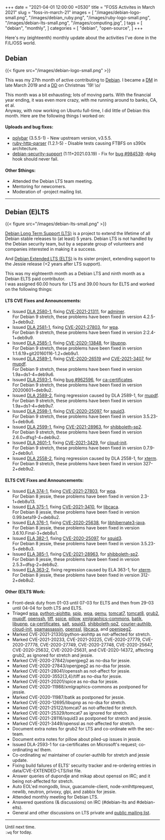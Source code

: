 +++
date = "2021-04-01 12:00:00 +0530"
title = "FOSS Activites in March 2021"
slug = "foss-in-march-21"
images = [
    "/images/debian-logo-small.png",
    "/images/debian_ruby.png",
    "/images/ruby-logo-small.png",
    "/images/debian-lts-small.png",
    "/images/computing.jpg",
]
tags = [
    "debian",
    "monthly",
]
categories = [
    "debian",
    "open-source",
]
+++

Here's my (eighteenth) monthly update about the activities I've done in the F/L/OSS world.

## Debian
{{< figure src="/images/debian-logo-small.png" >}}

This was my 27th month of active contributing to [Debian](https://www.debian.org/).
I became a [DM](https://wiki.debian.org/DebianMaintainer) in late March 2019 and a [DD](https://wiki.debian.org/DebianDeveloper) on Christmas '19! \o/

This month was a bit exhausting; lots of moving parts. With the financial year ending, it was even more crazy, with me running around to banks, CA, et al.  
Anyway, with now working on Ubuntu full-time, I did little of Debian this month. Here are the following things I worked on:

#### Uploads and bug fixes:

- [polybar](https://tracker.debian.org/pkg/polybar) (3.5.5-1) - New upstream version, v3.5.5.
- [ruby-http-parser](https://tracker.debian.org/pkg/ruby-http-parser) (1.2.1-5) - Disable tests causing FTBFS on s390x architecture.
- [debian-security-support](https://tracker.debian.org/pkg/debian-security-support) (1:11+2021.03.19) - Fix for [bug #984539](https://bugs.debian.org/984539): dpkg hook should never fail.

#### Other $things:

- Attended the Debian LTS team meeting.
- Mentoring for newcomers.
- Moderation of -project mailing list.

---

## Debian (E)LTS
{{< figure src="/images/debian-lts-small.png" >}}

[Debian Long Term Support (LTS)](https://www.freexian.com/en/services/debian-lts.html) is a project to extend the lifetime of all Debian stable releases to (at least) 5 years. Debian LTS is not handled by the Debian security team, but by a separate group of volunteers and companies interested in making it a success.  

And [Debian Extended LTS (ELTS)](https://deb.freexian.com/extended-lts) is its sister project, extending support to the Jessie release (+2 years after LTS support).

This was my eighteenth month as a Debian LTS and ninth month as a Debian ELTS paid contributor.  
I was assigned 60.00 hours for LTS and 39.00 hours for ELTS and worked on the following things:  

#### LTS CVE Fixes and Announcements:

- Issued [DLA 2580-1](https://lists.debian.org/debian-lts-announce/2021/03/msg00002.html), fixing [CVE-2021-21311](https://security-tracker.debian.org/tracker/CVE-2021-21311), for [adminer](https://tracker.debian.org/pkg/adminer).  
  For Debian 9 stretch, these problems have been fixed in version 4.2.5-3+deb9u2.
- Issued [DLA 2581-1](https://lists.debian.org/debian-lts-announce/2021/03/msg00003.html), fixing [CVE-2021-27803](https://security-tracker.debian.org/tracker/CVE-2021-27803), for [wpa](https://tracker.debian.org/pkg/wpa).  
  For Debian 9 stretch, these problems have been fixed in version 2:2.4-1+deb9u9.
- Issued [DLA 2585-1](https://lists.debian.org/debian-lts-announce/2021/03/msg00007.html), fixing [CVE-2020-13848](https://security-tracker.debian.org/tracker/CVE-2020-13848), for [libupnp](https://tracker.debian.org/pkg/libupnp).  
  For Debian 9 stretch, these problems have been fixed in version 1:1.6.19+git20160116-1.2+deb9u1.
- Issued [DLA 2589-1](https://lists.debian.org/debian-lts-announce/2021/03/msg00012.html), fixing [CVE-2020-26519](https://security-tracker.debian.org/tracker/CVE-2020-26519) and [CVE-2021-3407](https://security-tracker.debian.org/tracker/CVE-2021-3407), for [mupdf](https://tracker.debian.org/pkg/mupdf).  
  For Debian 9 stretch, these problems have been fixed in version 1.9a+ds1-4+deb9u6.
- Issued [DLA 2593-1](https://lists.debian.org/debian-lts-announce/2021/03/msg00016.html), fixing [bug #962596](https://bugs.debian.org/962596), for [ca-certificates](https://tracker.debian.org/pkg/ca-certificates).  
  For Debian 9 stretch, these problems have been fixed in version 20200601~deb9u2.
- Issued [DLA 2589-2](https://lists.debian.org/debian-lts-announce/2021/03/msg00017.html), fixing regression caused by DLA 2589-1, for [mupdf](https://tracker.debian.org/pkg/mupdf).  
  For Debian 9 stretch, these problems have been fixed in version 1.9a+ds1-4+deb9u7.
- Issued [DLA 2598-1](https://lists.debian.org/debian-lts-announce/2021/03/msg00022.html), fixing [CVE-2020-25097](https://security-tracker.debian.org/tracker/CVE-2020-25097), for [squid3](https://tracker.debian.org/pkg/squid3).  
  For Debian 9 stretch, these problems have been fixed in version 3.5.23-5+deb9u6.
- Issued [DLA 2599-1](https://lists.debian.org/debian-lts-announce/2021/03/msg00023.html), fixing [CVE-2021-28963](https://security-tracker.debian.org/tracker/CVE-2021-28963), for [shibboleth-sp2](https://tracker.debian.org/pkg/shibboleth-sp2).  
  For Debian 9 stretch, these problems have been fixed in version 2.6.0+dfsg1-4+deb9u2.
- Issued [DLA 2601-1](https://lists.debian.org/debian-lts-announce/2021/03/msg00025.html), fixing [CVE-2021-3429](https://security-tracker.debian.org/tracker/CVE-2021-3429), for [cloud-init](https://tracker.debian.org/pkg/cloud-init).  
  For Debian 9 stretch, these problems have been fixed in version 0.7.9-2+deb9u1.
- Issued [DLA 2558-2](https://lists.debian.org/debian-lts-announce/2021/03/msg00026.html), fixing regression caused by DLA 2558-1, for [xterm](https://tracker.debian.org/pkg/xterm).  
  For Debian 9 stretch, these problems have been fixed in version 327-2+deb9u2.

#### ELTS CVE Fixes and Announcements:

- Issued [ELA 374-1](https://deb.freexian.com/extended-lts/updates/ela-374-1-wpa/), fixing [CVE-2021-27803](https://security-tracker.debian.org/tracker/CVE-2021-27803), for [wpa](https://tracker.debian.org/pkg/wpa).  
  For Debian 8 jessie, these problems have been fixed in version 2.3-1+deb8u13.
- Issued [ELA 375-1](https://deb.freexian.com/extended-lts/updates/ela-375-1-libcaca/), fixing [CVE-2021-3410](https://security-tracker.debian.org/tracker/CVE-2021-3410), for [libcaca](https://tracker.debian.org/pkg/libcaca).  
  For Debian 8 jessie, these problems have been fixed in version 0.99.beta19-2+deb8u2.
- Issued [ELA 376-1](https://deb.freexian.com/extended-lts/updates/ela-376-1-libhibernate3-java/), fixing [CVE-2020-25638](https://security-tracker.debian.org/tracker/CVE-2020-25638), for [libhibernate3-java](https://tracker.debian.org/pkg/libhibernate3-java).  
  For Debian 8 jessie, these problems have been fixed in version 3.6.10.Final-3+deb8u1.
- Issued [ELA 382-1](https://deb.freexian.com/extended-lts/updates/ela-382-1-squid3/), fixing [CVE-2020-25097](https://security-tracker.debian.org/tracker/CVE-2020-25097), for [squid3](https://tracker.debian.org/pkg/squid3).  
  For Debian 8 jessie, these problems have been fixed in version 3.5.23-5+deb8u3.
- Issued [ELA 385-1](https://deb.freexian.com/extended-lts/updates/ela-385-1-shibboleth-sp2/), fixing [CVE-2021-28963](https://security-tracker.debian.org/tracker/CVE-2021-28963), for [shibboleth-sp2](https://tracker.debian.org/pkg/shibboleth-sp2).  
  For Debian 8 jessie, these problems have been fixed in version 2.5.3+dfsg-2+deb8u2.
- Issued [ELA 363-2](https://deb.freexian.com/extended-lts/updates/ela-363-2-xterm/), fixing regression caused by ELA 363-1, for [xterm](https://tracker.debian.org/pkg/xterm).  
  For Debian 8 jessie, these problems have been fixed in version 312-2+deb8u2.

#### Other (E)LTS Work:

- Front-desk duty from 01-03 until 07-03 for ELTS and then from 29-03 until 04-04 for both LTS and ELTS.
- Triaged [wpa](https://tracker.debian.org/pkg/wpa),
[python-aiohttp](https://tracker.debian.org/pkg/python-aiohttp),
[spip](https://tracker.debian.org/pkg/spip),
[wpa](https://tracker.debian.org/pkg/wpa),
[qemu](https://tracker.debian.org/pkg/qemu),
[tomcat7](https://tracker.debian.org/pkg/tomcat7),
[tomcat8](https://tracker.debian.org/pkg/tomcat8),
[grub2](https://tracker.debian.org/pkg/grub2),
[mupdf](https://tracker.debian.org/pkg/mupdf),
[openssh](https://tracker.debian.org/pkg/openssh),
[tiff](https://tracker.debian.org/pkg/tiff),
[spice](https://tracker.debian.org/pkg/spice),
[pillow](https://tracker.debian.org/pkg/pillow),
[xmlgraphics-commons](https://tracker.debian.org/pkg/xmlgraphics-commons),
[batik](https://tracker.debian.org/pkg/batik),
[libupnp](https://tracker.debian.org/pkg/libupnp),
[ca-certificates](https://tracker.debian.org/pkg/ca-certificates),
[salt](https://tracker.debian.org/pkg/salt),
[squid3](https://tracker.debian.org/pkg/squid3),
[shibboleth-sp2](https://tracker.debian.org/pkg/shibboleth-sp2),
[courier-authlib](https://tracker.debian.org/pkg/courier-authlib),
[cloud-init](https://tracker.debian.org/pkg/cloud-init),
[spamassassin](https://tracker.debian.org/pkg/spamassassin),
[openssl](https://tracker.debian.org/pkg/openssl),
[libcaca](https://tracker.debian.org/pkg/libcaca), and
[openjpeg2](https://tracker.debian.org/pkg/openjpeg2).
- Marked CVE-2021-21330/python-aiohttp as not-affected for stretch.
- Marked CVE-2021-20233, CVE-2021-20225, CVE-2020-27779, CVE-2020-27778, CVE-2020-27749, CVE-2020-27748, CVE-2020-25647, CVE-2020-25632, CVE-2020-25631, and CVE-2020-14372, affecting grub2, as ignored for stretch and jessie.
- Marked CVE-2020-27842/openjpeg2 as no-dsa for jessie.
- Marked CVE-2020-27843/openjpeg2 as no-dsa for jessie.
- Marked CVE-2021-28041/openssh as not-affect for jessie.
- Marked CVE-2020-3552{3,4}/tiff as no-dsa for jessie.
- Marked CVE-2021-20201/spice as no-dsa for jessie.
- Marked CVE-2020-11988/xmlgraphics-commons as postponed for jessie.
- Marked CVE-2020-11987/batik as postponed for jessie.
- Marked CVE-2020-12695/libupnp as no-dsa for stretch.
- Marked CVE-2021-25122/tomcat7 as not-affected for stretch.
- Marked CVE-2021-25329/tomcat7 as ignored for stretch.
- Marked CVE-2021-28116/squid3 as postponed for stretch and jessie.
- Marked CVE-2021-3449/openssl as not-affected for stretch.
- Document extra notes for grub2 for LTS and co-ordinate with the sec-team.
- Document extra notes for pillow about piled-up issues in jessie.
- Issued DLA-2593-1 for ca-certificates on Microsoft's request; co-ordinating w/ them.
- Co-ordinating w/ maintainer of courier-authlib for stretch and jessie update.
- Fixing build failures of ELTS' security tracker and re-ordering entries in data/CVE-EXTENDED-LTS/list file.
- Answer queries of dupondje and mikap about openssl on IRC; and it being not-affected for stretch.
- Auto EOL'ed mongodb, linux, guacamole-client, node-xmlhttprequest, newlib, neutron, privoxy, glpi, and zabbix for jessie.
- Attended monthly meeting for Debian LTS.
- Answered questions (& discussions) on IRC (#debian-lts and #debian-elts).
- General and other discussions on LTS private and [public mailing list](https://lists.debian.org/debian-lts/2021/03/threads.html).

---

Until next time.  
`:wq` for today.
